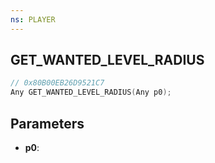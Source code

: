 ```yaml
---
ns: PLAYER
---
```

## GET_WANTED_LEVEL_RADIUS

```c
// 0x80B00EB26D9521C7
Any GET_WANTED_LEVEL_RADIUS(Any p0);
```

## Parameters
* **p0**:
